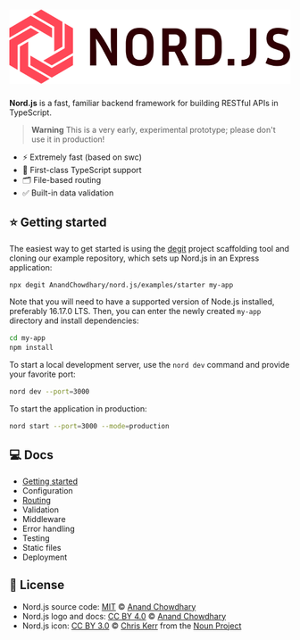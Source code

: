 # [![Nord.js](./docs/assets/logo.svg)](https://nord.js.org)

**Nord.js** is a fast, familiar backend framework for building RESTful APIs in TypeScript.

> **Warning**
> This is a very early, experimental prototype; please don't use it in production!

- ⚡️ Extremely fast (based on swc)
- 💪 First-class TypeScript support
- 🗂 File-based routing
- ✅ Built-in data validation

## ⭐️ Getting started

The easiest way to get started is using the [degit](https://github.com/Rich-Harris/degit) project scaffolding tool and cloning our example repository, which sets up Nord.js in an Express application:

```bash
npx degit AnandChowdhary/nord.js/examples/starter my-app
```

Note that you will need to have a supported version of Node.js installed, preferably 16.17.0 LTS. Then, you can enter the newly created `my-app` directory and install dependencies:

```bash
cd my-app
npm install
```

To start a local development server, use the `nord dev` command and provide your favorite port:

```bash
nord dev --port=3000
```

To start the application in production:

```bash
nord start --port=3000 --mode=production
```

## 💻 Docs

- [Getting started](https://nord.js.org/getting-started.html)
- Configuration
- [Routing](https://nord.js.org/routing.html)
- Validation
- Middleware
- Error handling
- Testing
- Static files
- Deployment

## 📄 License

- Nord.js source code: [MIT](./LICENSE) © [Anand Chowdhary](https://anandchowdhary.com)
- Nord.js logo and docs: [CC BY 4.0](https://creativecommons.org/licenses/by/4.0/) © [Anand Chowdhary](https://anandchowdhary.com)
- Nord.js icon: [CC BY 3.0](https://thenounproject.com/legal/terms-of-use/#icon-licenses) © [Chris Kerr](https://thenounproject.com/chrisk3rr/) from the [Noun Project](https://thenounproject.com/icon/hexagon-30707/)
